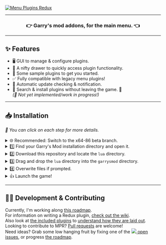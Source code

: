 
<a href="#">
  <img align="center" src="https://user-images.githubusercontent.com/8518150/147179067-261dc00f-c841-464a-9fc3-4d82472cd395.png" title="Menu Plugins Redux">
</a>
<hr>
<h3 align="center">
  👉 Garry's mod addons, for the main menu. 👈
</h3>
<hr>
<h2>✨ Features</h2>
<ul>
  <li>🖥️ GUI to manage & configure plugins.</li>
  <li>📁 A nifty drawer to quickly access plugin functionality.</li>
  <li>🧩 Some sample plugins to get you started.</li>
  <li>✅ Fully compatible with legacy menu plugins!</li>
  <li>🤖 Automatic update checking & notification.</li>
  <li>🔎 Search & install plugins without leaving the game. 🔸</li>
  <i>(🔸 Not yet implemented/work in progress!)</i>
</ul>
<hr>
<h2>📥 Installation</h2>
<i>💭 You can click on each step for more details.</i><br><br>
<details>
  <summary>🌐 Recommended: Switch to the x64-86 beta branch.</summary>
  Why? Because it makes most things work smoother. It can also increase your games performance!
  <ol>
    <li>In Steam, open Garry's Mod properties (Located in the gear icon.)</li>
    <li>Go to the Betas tab (Click "Betas" on the left side)</li>
    <li>From the dropdown, select the option starting with "x86-64" (Not the one starting with "Chromium.")</li>
  </ol>
</details>
<details>
  <summary>1️⃣ Find your Garry's Mod installation directory and open it.</summary>
  <br><img src="https://user-images.githubusercontent.com/8518150/147179108-3e586cc3-7f76-452c-a932-599a0cfee420.png">
</details>
<details>
  <summary>2️⃣ Download this repository and locate the <code>lua</code> directory.</summary>
  <br><table>
    <tr>
      <th colspan="2"><h2>Select a version</h2></th>
    </tr>
    <tr>
      <td><h3 align="center"><a href="https://github.com/djsime1/menu-plugins-redux/archive/refs/heads/main.zip">
        Stable<br><img src="https://img.shields.io/github/last-commit/djsime1/menu-plugins-redux/main?label=Updated">
      </a></h3></td>
      <td><h3 align="center"><a href="https://github.com/djsime1/menu-plugins-redux/archive/refs/heads/dev.zip">
        Beta<br><img src="https://img.shields.io/github/last-commit/djsime1/menu-plugins-redux/dev?label=Updated">
      </a></h3></td>
    </tr>
  </table>
</details>
<details>
  <summary>3️⃣ Drag and drop the <code>lua</code> directory into the <code>garrysmod</code> directory.</summary>
  <br><img src="https://user-images.githubusercontent.com/8518150/147179547-fadef008-f7e4-4034-a2d8-9a3ab4aa23e2.png">
</details>
<details>
  <summary>4️⃣ Overwrite files if prompted.</summary>
  <br><img src="https://user-images.githubusercontent.com/8518150/147179554-4c7cec64-db60-4b53-81c4-6d405fc70e06.png">
</details>
<details>
  <summary>👍 Launch the game!</summary>
  If everything was successful, then MPR should now be installed and active!<br>
  Assuming you're on the x86-64 branch, there should be a new button on the main menu toolbar named "Plugins."<br>
  There should also be a fancy banner in your console. Running the command <code>menu_plugins</code> will open a GUI.<br>
</details>
<hr>
<h2>👨‍💻 Development & Contributing</h2>
Currently, I'm working along <a href="https://github.com/djsime1/menu-plugins-redux/projects/1">this roadmap</a>.<br>
For information on writing a Redux plugin, <a href="https://github.com/djsime1/menu-plugins-redux/wiki">check out the wiki</a>.<br>
Also look at <a href="https://github.com/djsime1/menu-plugins-redux/tree/dev/lua/menu_plugins">the included plugins</a> to <a href="https://github.com/djsime1/menu-plugins-redux/wiki/Developing-a-plugin#-example">understand how they are laid out</a>.<br>
Looking to contribute to MPR? <a href="https://docs.github.com/articles/using-pull-requests">Pull requests</a> are welcome!<br>
Need ideas? Grab some low hanging fruit by fixing one of the <a href="https://github.com/djsime1/menu-plugins-redux/issues"</a><img src="https://img.shields.io/github/issues-raw/djsime1/menu-plugins-redux?label=%20&style=flat-square"> open issues</a>, or progress <a href="https://github.com/djsime1/menu-plugins-redux/projects/1">the roadmap</a>.
